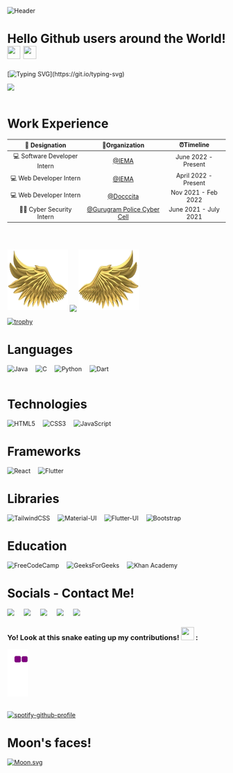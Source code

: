 ![Header](https://raw.githubusercontent.com/halfrost/halfrost/master/icons/header_.png)

<!-- ![Header](https://github.com/shambashib20/shambashib20/blob/ce21de7542bc9c082c1dce3797f629ddd0f4d59e/header.png) -->

# Hello Github users around the World! <img src= "https://media2.giphy.com/media/Lm5hxmmI6ucOQGfjKj/giphy.gif?cid=6c09b952o9xti0m387z597k2xqipch3qmqjydym98oef87ve&rid=giphy.gif&ct=s" width= "30" height= "30"> <img src= "https://media.tenor.com/images/2adfe94e69139f3e22623b61d375a7a7/tenor.gif" width= "30" height= "30">

[![Typing SVG](https://readme-typing-svg.herokuapp.com?font=muli&color=F70505&vCenter=true&lines=Hi!+I'm+Shambashib!;I+am+a+Web+Developer;A+cyber+security+enthusiast!;Have+a+curiosity+to+learn+new+things!;Interested+in+Product+Designing;Fond+of+Sports!;A+Culer+by+heart!)](https://git.io/typing-svg)

<!-- [![Typing SVG](https://readme-typing-svg.herokuapp.com?font=Architects+Daughter&color=%23008080&lines=Hi!+Its'+Shambashib;I'm+a+Web+Developer!;I'm+a+CRAZY+football+fan!;And+working+on+my+chess+skills+XD!)](https://git.io/typing-svg) -->

<img src="https://profile-counter.glitch.me/shambashib20/count.svg">
<br>
<br>

# Work Experience

|      💼 Designation      |                                            🏢Organization                                             |      ⏰Timeline       |
| :----------------------: | :---------------------------------------------------------------------------------------------------: | :-------------------: |
| 💻 Software Developer Intern  |                                     [@IEMA](https://iemlabs.com)                                      | June 2022 - Present  |
| 💻 Web Developer Intern  |                                     [@IEMA](https://iemlabs.com)                                      | April 2022 - Present  |
| 💻 Web Developer Intern  |                        [@Docccita](https://www.linkedin.com/company/docccita)                         |  Nov 2021 - Feb 2022  |
| 🙇‍♂️ Cyber Security Intern | [@Gurugram Police Cyber Cell](https://drive.google.com/file/d/1UqcIPQTU-kRjzs-9qdYUQ49D-Fo4jIIG/view) | June 2021 - July 2021 |

<!-- ## Achievements

-  Web Developer Intern at IEMA Research and Developement Ltd.
-  Cybersecurity Intern at Gurugram Police Cyber Cell
- 💻 Front End Developement Intern at Docccita
- ✌️ Open Source contributor at Swift Code of Summer 2021, GirlScript Summer of Code '21 and GirlScript Winter of Code '21.
- 🧑‍🔬 Exhibitor at West Bengal State Science Expo 2020 -->

<br>
<br>

<p align="left">
  <a>
    <img height="140" width="140" src="https://github.com/shambashib20/shambashib20/blob/e70a0f963545438454fa42b8d7b2efa68fec0f6b/PNG/left.png">
    <img align="center" src="https://github-readme-streak-stats.herokuapp.com/?user=shambashib20&theme=dark"/>
    <img height="140" width="140" src="https://github.com/shambashib20/shambashib20/blob/e70a0f963545438454fa42b8d7b2efa68fec0f6b/PNG/right.png">
  </a>
</p>

<!-- ![Shambashib's Github Stats](https://github-readme-stats.vercel.app/api?username=shambashib20&count_private=true&show_icons=true&theme=dark) -->

[![trophy](https://github-profile-trophy.vercel.app/?username=shambashib20&theme=darkhub)](https://github.com/shambashib20/github-profile-trophy)

# Languages

![Java](https://img.shields.io/badge/java-%23ED8B00.svg?style=for-the-badge&logo=java&logoColor=white)&emsp;
![C](https://img.shields.io/badge/c-%2300599C.svg?style=for-the-badge&logo=c&logoColor=white)&emsp;
![Python](https://img.shields.io/badge/python-3670A0?style=for-the-badge&logo=python&logoColor=ffdd54)&emsp;
![Dart](https://img.shields.io/badge/dart-%230175C2.svg?style=for-the-badge&logo=dart&logoColor=white)
<br>
<br>

# Technologies

![HTML5](https://img.shields.io/badge/html5-%23E34F26.svg?style=for-the-badge&logo=html5&logoColor=white)&emsp;
![CSS3](https://img.shields.io/badge/css3-%231572B6.svg?style=for-the-badge&logo=css3&logoColor=white)&emsp;
![JavaScript](https://img.shields.io/badge/javascript-%23F0DB4F.svg?style=for-the-badge&logo=javascript&logoColor=white)&emsp;
<br>

# Frameworks

![React](https://img.shields.io/badge/react-%2361DAFB.svg?style=for-the-badge&logo=react&logoColor=white)&emsp;
![Flutter](https://img.shields.io/badge/Flutter-%2302569B.svg?style=for-the-badge&logo=Flutter&logoColor=white)&emsp;

# Libraries
![TailwindCSS](https://img.shields.io/badge/tailwindcss-%2338B2AC.svg?style=for-the-badge&logo=tailwind-css&logoColor=white)&emsp;
![Material-UI](https://img.shields.io/badge/material-ui-%23F44336.svg?style=for-the-badge&logo=material-ui&logoColor=white)&emsp;
![Flutter-UI](https://img.shields.io/badge/flutter-ui-%23F44336.svg?style=for-the-badge&logo=flutter-ui&logoColor=white)&emsp;
![Bootstrap](https://img.shields.io/badge/bootstrap-%23563D7C.svg?style=for-the-badge&logo=bootstrap&logoColor=white)

# Education
![FreeCodeCamp](https://img.shields.io/badge/Freecodecamp-%23123.svg?&style=for-the-badge&logo=freecodecamp&logoColor=green)&emsp;
![GeeksForGeeks](https://img.shields.io/badge/GeeksforGeeks-gray?style=for-the-badge&logo=geeksforgeeks&logoColor=35914c)&emsp;
![Khan Academy](https://img.shields.io/badge/KhanAcademy-%2314BF96.svg?style=for-the-badge&logo=KhanAcademy&logoColor=white)&emsp;

# Socials - Contact Me!

<a target="_blank" href="https://www.linkedin.com/in/shambashib"><img height="30" src="https://img.shields.io/badge/linkedin-%230077B5.svg?style=for-the-badge&logo=linkedin&logoColor=white"></a>
&emsp;
<a target="_blank" href="https://hashnode.com/@shambashib"><img height="30" src="https://img.shields.io/badge/Hashnode-2962FF?style=for-the-badge&logo=hashnode&logoColor=white"></a>
&emsp;
<a target="_blank" href="https://t.me/its_shambashib"><img height="30" src="https://img.shields.io/badge/Telegram-2CA5E0?style=for-the-badge&logo=telegram&logoColor=white"></a>
&emsp;
<a target="_blank" href="https://twitter.com/its_shambashib"><img height="30" src="https://img.shields.io/badge/Twitter-%231DA1F2.svg?style=for-the-badge&logo=Twitter&logoColor=white"></a>
&emsp;
<a target="_blank" href="mailto:shambashibmajumdar2000@gmail.com"><img height="30" src="https://img.shields.io/badge/Gmail-D14836?style=for-the-badge&logo=gmail&logoColor=white"></a>
&emsp;

<!-- ![Metrics](https://metrics.lecoq.io/shambashib20?template=terminal&introduction=1&base.indepth=false&introduction.title=true&config.timezone=Asia%2FCalcutta) -->

### Yo! Look at this snake eating up my contributions! <img src= "https://c.tenor.com/BczFoyx41WoAAAAj/swallowed-the-mighty-ones.gif" width= "30" height= "30"> :

![snake gif](https://github.com/shambashib20/shambashib20/blob/595188e8b709170cc0126b275c32f8a01ceae9f7/github-contribution-grid-snake.gif)
<br>
<br>

[![spotify-github-profile](https://spotify-github-profile.vercel.app/api/view?uid=k92ua747i2tdq8jvivowjqkig&cover_image=true&theme=default&bar_color=53b14f&bar_color_cover=true)](https://spotify-github-profile.vercel.app/api/view?uid=k92ua747i2tdq8jvivowjqkig&redirect=true)

# Moon's faces!

[![Moon.svg](https://moon-svg.minung.dev/moon.svg?theme=ray)](https://moon-svg.minung.dev)
